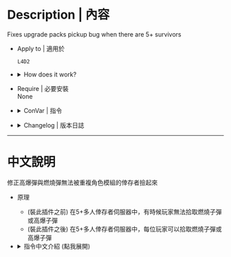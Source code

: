 # Description | 內容
Fixes upgrade packs pickup bug when there are 5+ survivors

* Apply to | 適用於
    ```
    L4D2
    ```

* <details><summary>How does it work?</summary>

    * (Before) In 5+ survivors, sometimes survivor can't pick up upgrade ammo from upgrade box
    * (After) In 5+ survivors, every survivor can pick up upgrade ammo from upgrade box
</details>

* Require | 必要安裝
<br/>None

* <details><summary>ConVar | 指令</summary>

	* cfg\sourcemod\lfd_both_fixUpgradePack.cfg
        ```php
        // Play sound when ammo already used
        lfd_both_fixUpgradePack_denied_sound "1"

        // Explosive ammo multiplier on pickup (Max clip in L4D: 254)
        lfd_both_fixUpgradePack_explosive_multi "1.0"

        // Incendiary ammo multiplier on pickup (Max clip in L4D: 254)
        lfd_both_fixUpgradePack_incendiary_multi "1.0"

        // Time in seconds to remove upgradepack after first use. (0=off)
        lfd_both_fixUpgradePack_clear_time "100"
        ```
</details>

* <details><summary>Changelog | 版本日誌</summary>

    * v1.0h (2024-3-27)
        * Optimize code and improve performance
        * Fixed player can't pick up upgrade ammo somtimes

    * v1.4
        * Remake code
        * remove unuseful convar
        * add timer to remove upgrade pack entity

    * v1.0
        * [Original Plugin by bullet28](https://forums.alliedmods.net/showthread.php?t=322824)
</details>

- - - -
# 中文說明
修正高爆彈與燃燒彈無法被重複角色模組的倖存者撿起來

* 原理
    * (裝此插件之前) 在5+多人倖存者伺服器中，有時候玩家無法拾取燃燒子彈或高爆子彈
    * (裝此插件之後) 在5+多人倖存者伺服器中，每位玩家可以拾取燃燒子彈或高爆子彈

* <details><summary>指令中文介紹 (點我展開)</summary>

	* cfg\sourcemod\lfd_both_fixUpgradePack.cfg
        ```php
        // 第二次重複拾取時，提示音效
        lfd_both_fixUpgradePack_denied_sound "1"

        // 高爆彈藥拾取時，數量加倍 (子彈最多只能到254，認真你就輸了)
        lfd_both_fixUpgradePack_explosive_multi "1.0"

        // 燃燒彈藥拾取時，數量加倍 (子彈最多只能到254，認真你就輸了)
        lfd_both_fixUpgradePack_incendiary_multi "1.0"

        // 當彈藥包被第一個人拾取時，100秒之後自動移除 (0=不移除直到所有人都拾取一次)
        lfd_both_fixUpgradePack_clear_time "100"
        ```
</details>